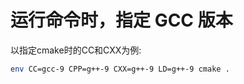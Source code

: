 # 运行命令时，指定 GCC 版本

以指定cmake时的CC和CXX为例:

```bash
env CC=gcc-9 CPP=g++-9 CXX=g++-9 LD=g++-9 cmake .
```
